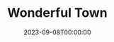 ---
title: Wonderful Town
date: 2023-09-08T00:00:00
opening_date: 1968-11-15
closing_date: 1968-11-23
layout: productions
program:
Theatre: Theatre Jacksonville
Venue: Little Theatre
cast:
- Guide: Conrad Peterson
- Tourist:
  - Ellinor Black
  - June Cope
  - Judith Desane
  - Alison Hester
  - Jeanne Lee
  - Vivienne Winemiller
- Appopolous: John Walker
- Lonigan: James Raney
- Helene: Donna Ryder
- The Wreck: Robert Hilgenberg
- Violet: Lyn Ewin
- Valenti: Ben Futrell
- Boy:
  - Jeffrey Fancek
  - Eric Jones
- Eileen: Nita James
- Ruth: Nancy Kaye
- A Strange Man: Marc Hollingsworth
- First Drunk: Mike Ryan
- Second Drunk: Lauren Murray
- Street Vendor: Ham Waddell
- Robert Baker: Tom Nehl
- Assistant Editor:
  - June Cope
  - Eddie Dyal
- Mrs. Wade: Mary Coyle
- Frank Lippincott: Douglas Thomas
- Chick Clark: Conrad Peterson
- Shore Patrolman: Joseph Morgan
- Admiral:
  - Robert Conine
  - Eddie Dyal
  - Marc Hollingsworth
  - Leon Parsley
  - Mike Ryan
  - Fernando Velandia
- Policeman:
  - Robert Conine
  - Eddie Dyal
  - Joseph Morgan
  - Mike Ryan
- Ruth's Escort: Leon Parsley
- New Tenant: Jeanne Lee
- Village Vortex Dancer:
  - Robert Conine
  - Fay Griffin
- Greenwich Villager:
  - Maria Alarcon
  - Ellinor Black
  - Robert Conine
  - June Cope
  - Judith Desane
  - Eddie Dyal
  - Fay Griffin
  - Alison Hester
  - Marc Hollingsworth
  - Jeanne Lee
  - Harriet Miltenberg
  - Joseph Morgan
  - Leon Parsley
  - Mike Ryan
  - Dea Shuh
  - Fernando Velandia
  - Vivienne Winemiller
crew:
- Director: Robert Knowles
- Choreographer: Robert Conine
- Production Designer:
  - Phil Fitzpatrick
  - Ham Waddell
- Musical Director: Rosalind McCall
- Stage Manager: Marshall Grauer
- Assistant Stage Manager: Al Gimbel
- Lighting: Peggy Miller
- Follow Spot: Frank Berman
- Special Effects: Joseph Allison
- Sound: Harriet Miltenberg
- Properties:
  - Katie Raven
  - Mary Ellen Calhoun
  - Norma Patrick
  - Suzanne Lanier
  - Lillian Raven
- Set Construction:
  - Joseph Allison
  - Phyllis Waddell
  - Debbie Dunn
  - Wayne Wafford
  - Suzanne Lanier
  - Katie Raven
  - Gladys Dale
  - Conrad Peterson
  - Michael Ryan
  - Mary Ellen Calhoun
  - Dora Morris
  - Becky Williams
  - Pat Eisen
  - Helen Zaret
  - Cynthia Arnold
  - Lillian Raven
- Stage Crew:
  - Ray Navorre
  - Lauren Murray
  - Sid Backer
  - David Whitfield
  - Wayne Wafford
  - Mary Ellen Calhoun
  - Suzanne Lanier
  - Debbie Dunn
  - Lois Navarre
  - Jane Gimbel
- Costumes:
  - Betty Tucker
  - Johnnie Schofield
- Make-up:
  - John Walker
  - Estelle Bitler
  - Dora Morris
  - Eddie Dyal
- Publicity: Lois Navarre
understudies:
orchestra:
- Organ: Rosalind McCall
- Piano: Edward Richard
- Percussion: James Glenn
---